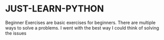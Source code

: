 # JUST-LEARN-PYTHON
Beginner Exercises are basic exercises for beginners.  There are multiple ways to solve a problems. I went with the best way I could think of solving the issues

